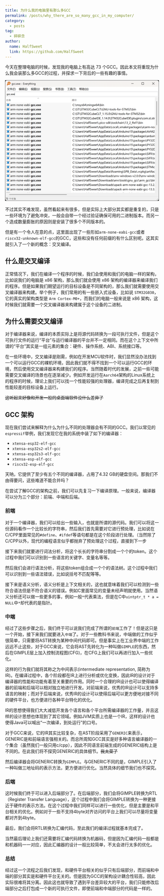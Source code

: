 ```yaml
---
title: 为什么我的电脑里有那么多GCC
permalink: /posts/why_there_are_so_many_gcc_in_my_computer/
category:
  - posts
tag:
  - 碎碎念
author: 
  name: HalfSweet
  link: https://github.com/HalfSweet
---
```


今天在整理电脑的时候，发现我的电脑上有高达 73 个GCC。因此本文将重现为什么我会装那么多GCC的过程，并探求一下背后的一些有趣的事情。

<!-- more -->

![](image/2025-01-01-20-58-11.png)

不过其实不难发现，虽然看起来有很多，但是实际上大部分其实都是重复的，只是一些环境为了避免冲突，一般会自带一个经过验证确保可用的二进制版本。而另一个造成数量膨胀的原因则是安装了很多个不同版本的。

但是有一个令人在意的点，这里面出现了一些形如`arm-none-eabi-gcc`或者`riscv32-unknown-elf-gcc`的GCC，这些和没有任何前缀的有什么区别呢。这其实就引入了一个新的概念：交叉编译。

## 什么是交叉编译

正常情况下，我们在编译一个程序的时候，我们会使用和我们的电脑一样的架构，比如说我们的电脑是 x86 架构，那么我们就会使用 x86 架构的编译器来编译我们的程序。但是如果我们期望运行的目标设备是不同架构的，那么我们就需要使用交叉编译器来构建。举个例子，我们常用的有一些嵌入式设备，比如说 `STM32G030`，它的真实的架构类型是 `Arm Cortex-M0+`，而我们的电脑一般来说是 x86 架构，这时候我们就需要一个交叉编译器来构建属于这个设备的二进制。

## 为什么需要交叉编译

对于编译器来说，编译的本质实际上是将源代码转换为一段可执行文件，但是这个可执行文件的运行“平台”与运行编译器的平台并不一定相同。而在这个上下文中所谓的“平台”其实是一组元素的集合：硬件、操作系统、ABI、系统接口等。

在一些环境中，交叉编译是刚需，例如在开发MCU软件时，我们显然没办法找到一个可以运行GCC的裸机环境，因此我们就不得不找到一个可以运行GCC的环境，然后使用交叉编译器来构建我们的程序。当然随着时代的发展，之前一些可能需要交叉编译的场景也在逐渐减少。例如开发运行在`Aarch64`架构的Linux系统上的程序的时候，理论上我们可以找一个性能较强的处理器，编译完成之后再复制到性能较差的目标设备上运行。

~~这听起来好像和开发一般的桌面端软件没什么差异了~~

## GCC 架构

现在我们尝试来解释为什么为什么不同的处理器会有不同的GCC。我们以常见的`espressif`举例，我们发现它在我的系统中装了如下的编译器：

- `xtensa-esp32-elf-gcc`
- `xtensa-esp32s2-elf-gcc`
- `xtensa-esp32s3-elf-gcc`
- `xtensa-esp-elf-gcc`
- `riscv32-esp-elf-gcc`

天呐，它提供了至少有五个不同的编译器，占用了4.32 GB的硬盘空间。那我们不由得要问，这些难道不能合并吗？

在尝试了解GCC的架构之前，我们可以先复习一下编译原理。一般来说，编译器可以分为三个部分：前端、中端和后端。

### 前端

对于一个编译器，我们可以给出一些输入，也就是所谓的源代码。我们可以将这一份源码看作一个比较长的字符串，然后我们首先需要对它进行预处理，比如说在C/CPP里面常见的`#define`、`#ifdef`等语句都是在这个阶段进行处理。（当然除了C/CPP以外，现代的编程语言似乎都抛弃了预处理这个过程，直接到下一步

接下来我们就要进行词法分析，将这个长长的字符串分割成一个个的token。这个过程中我们可以识别到一些语言的关键字、变量名等等。

然后我们会进行语法分析，将这些token组合成一个个的语法树。这个过程中我们可以识别到一些语法错误，比如说括号不匹配等等。

接下来是语义分析，语义分析是上下文相关的，这也就意味着我们可以检测到一些符合语法但是不符合语义的错误。例如C里面常见的变量未经声明就使用。当然语义分析还可以做一些更多的事，例如一般`*`代表乘法，但是在C中`uintptr_t * a = NULL`中`*`却代表的是指针。

### 中端

经过了这些步骤之后，我们终于可以说我们完成了所谓的`前端`工作了！但是这只是一个开始，接下来我们就要进入`中端`了。对于一些教科书来说，中端做的工作似乎很简单，只需要将AST转换为某种中间代码即可。但是事实上在工业界中端的工作远远不止这些，对于GCC来说，它会将AST先转化为一种叫做`GIMPLE`的东西，然后在GIMPLE层上加入控制流程图(CFG)，在CFG上我们可以再进行加入一些优化。

这样的行为我们就将其称之为中间表示(intermediate representation, 简称为IR)。在编译过程中，各个阶段都在IR上进行分析或优化变换，因此IR的设计对于编译器的性能和功能有着至关重要的作用。同时一个合理的IR设计也可以使得编译器的前端和后端可以相对独立地进行开发。对前端来说，优秀的IR设计可以支持多语言的映射；而对于后端来说，优秀IR的设计可以使得后端可以更方便地对接不同的硬件平台，也方便进行各种平台特化的优化。

IR的思想使得我们大大减低开发各个语言和各个平台所需编译器的工作量，并且这样的设计思想也体现到了其它领域。例如JVM实质上也是一个IR，这样的设计也使得Java可以喊出“一次编译，到处运行”的口号。

对于GCC来说，它的IR其实比较复杂，在AST阶段采用了`GENERIC`来表示，GENERIC是和前端语言强相关的。而总所周知GCC其实是好多种语言编译器的一个集合（虽然我们一般只用c/cpp），因此不同语言前端生成的GENERIC结构上是不同的。在此我们将不探究GENERIC的具体细节。~~我太菜了~~

然后编译器会将GENERIC转换为`GIMPLE`。与GENERIC不同的是，GIMPLE引入了一种叫做三地址码的表示方法，更方便进行优化。当然具体的细节我们也不探究。

### 后端

这时候我们终于可以进入后端部分了。在后端部分，我们会将GIMPLE转换为RTL（Register Transfer Language），这个过程中我们会将GIMPLE转换为一种更接近于硬件的表示方法。在这个过程中我们同样可以进行一些优化，但是主要是和平台相关的优化。例如对于一些不支持4byte对齐访问的平台上我们可以尽量将变量都对齐到4byte。

最后，我们会将RTL转换为汇编代码，至此我们的编译过程就基本完成了。

当然最后理论上我们还需要将汇编代码转换为机器码，但是因为汇编代码一般都是和机器码一一对应，因此汇编器的设计一般比较简单，不太会进行太多的优化。

### 总结

经过这一个流程之后我们发现，和硬件平台相关的似乎只有后端部分，而前端和中端的部分其实是和硬件平台无关的。但是因为GCC的架构设计耦合性较高，因此实际很难将其分离。因此这也就导致了遇到平台差异较大的平台，我们只能修改后端部分之后打包成一个新的可执行文件，即使前端和中端部分的代码是一样的。
